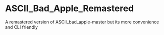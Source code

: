 # ASCII_Bad_Apple_Remastered
 A remastered version of ASCII_bad_apple-master but its more convenience and CLI friendly
